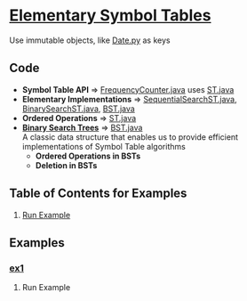 # [Elementary Symbol Tables](http://algs4.cs.princeton.edu/31elementary/)
Use immutable objects, like [Date.py](../py/AlgsSedgewickWayne/Date.py) as keys

## Code
  * **Symbol Table API** =>
    [FrequencyCounter.java](../thirdparty/FrequencyCounter.java) uses
    [ST.java](../thirdparty/ST.java)
  * **Elementary Implementations** =>
    [SequentialSearchST.java](../thirdparty/SequentialSearchST.java),
    [BinarySearchST.java](../thirdparty/BinarySearchST.java),
    [BST.java](../thirdparty/BST.java)
  * **Ordered Operations** => [ST.java](./thirdparty/ST.java)
  * [**Binary Search Trees**](http://algs4.cs.princeton.edu/32bst) => [BST.java](../thirdparty/BST.java)    
    A classic data structure that enables us to provide efficient 
    implementations of Symbol Table algorithms
    * **Ordered Operations in BSTs**    
    * **Deletion in BSTs**    

## Table of Contents for Examples
  1. [Run Example](#ex1)

## Examples 
### [ex1](#table-of-contents-for-examples)
1. Run Example
